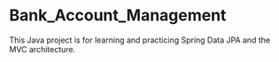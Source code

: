 # Bank_Account_Management
This Java project is for learning and practicing Spring Data JPA and the MVC architecture.
